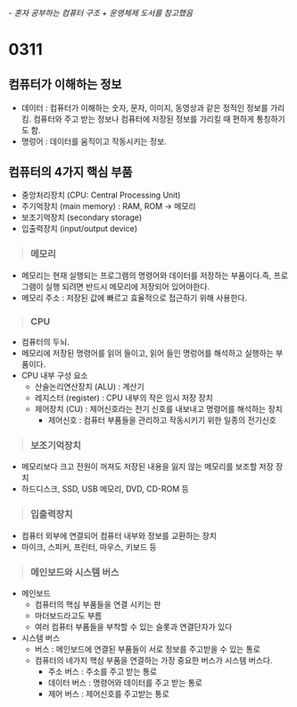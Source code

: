 ###### - 혼자 공부하는 컴퓨터 구조 + 운영체제 도서를 참고했음
# 0311

## 컴퓨터가 이해하는 정보
- 데이터 : 컴퓨터가 이해하는 숫자, 문자, 이미지, 동영상과 같은 정적인 정보를 가리킴. 컴퓨터와 주고 받는 정보나 컴퓨터에 저장된 정보를 가리킬 때 편하게 통칭하기도 함.
- 명렁어 : 데이터를 움직이고 작동시키는 정보. 

## 컴퓨터의 4가지 핵심 부품
- 중앙처리장치 (CPU: Central Processing Unit)
- 주기억장치 (main memory) : RAM, ROM -> 메모리
- 보조기억장치 (secondary storage)
- 입출력장치 (input/output device)
  
>### 메모리
- 메모리는 현재 실행되는 프로그램의 명령어와 데이터를 저장하는 부품이다.즉, 프로그램이 실행 되려면 반드시 메모리에 저장되어 있어야한다. 
- 메모리 주소 : 저장된 값에 빠르고 효율적으로 접근하기 위해 사용한다.

>### CPU
- 컴퓨터의 두뇌.
- 메모리에 저장된 명령어를 읽어 들이고, 읽어 들인 명렁어를 해석하고 실행하는 부품이다.
- CPU 내부 구성 요소
  - 산술논리연산장치 (ALU) : 계산기
  - 레지스터 (register) : CPU 내부의 작은 임시 저장 장치
  - 제어장치 (CU) : 제어신호라는 전기 신호를 내보내고 명령어를 해석하는 장치
    - 제어신호 : 컴퓨터 부품들을 관리하고 작동시키기 위한 일종의 전기신호
  
>### 보조기억장치
- 메모리보다 크고 전원이 꺼져도 저장된 내용을 잃지 않는 메모리를 보조할 저장 장치
- 하드디스크, SSD, USB 메모리, DVD, CD-ROM 등 

>### 입출력장치
- 컴퓨터 외부에 연결되어 컴퓨터 내부와 정보를 교환하는 장치
- 마이크, 스피커, 프린터, 마우스, 키보드 등

>### 메인보드와 시스템 버스
- 메인보드
  - 컴퓨터의 핵심 부품들을 연결 시키는 판
  - 마더보드라고도 부름
  - 여러 컴퓨터 부품들을 부착할 수 있는 슬롯과 연결단자가 있다
- 시스템 버스
  - 버스 : 메인보드에 연결된 부품들이 서로 정보를 주고받을 수 있는 통로
  - 컴퓨터의 네가지 핵심 부품을 연결하는 가장 중요한 버스가 시스템 버스다.
    - 주소 버스 : 주소를 주고 받는 통로
    - 데이터 버스 : 명령어와 데이터를 주고 받는 통로
    - 제어 버스 : 제어신호를 주고받는 통로